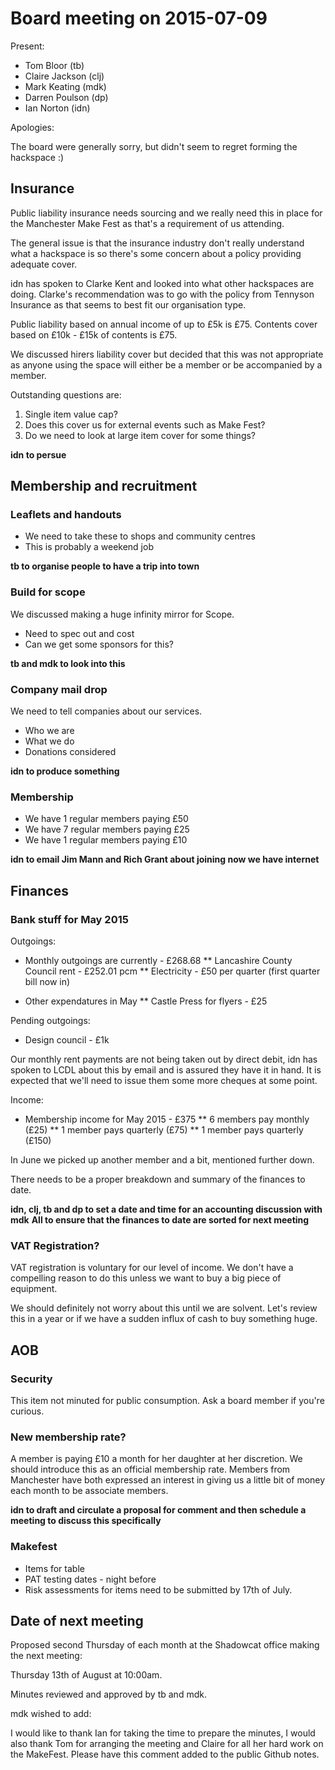 Board meeting on 2015-07-09
===========================

Present:

  * Tom Bloor (tb)
  * Claire Jackson (clj)
  * Mark Keating (mdk)
  * Darren Poulson (dp)
  * Ian Norton (idn)

Apologies:

The board were generally sorry, but didn't seem to regret forming the
hackspace :)

Insurance
---------

Public liability insurance needs sourcing and we really need this in place for
the Manchester Make Fest as that's a requirement of us attending.

The general issue is that the insurance industry don't really understand what a
hackspace is so there's some concern about a policy providing adequate cover.

idn has spoken to Clarke Kent and looked into what other hackspaces are doing.
Clarke's recommendation was to go with the policy from Tennyson Insurance as
that seems to best fit our organisation type.

Public liability based on annual income of up to £5k is £75.
Contents cover based on £10k - £15k of contents is £75.

We discussed hirers liability cover but decided that this was not appropriate
as anyone using the space will either be a member or be accompanied by a
member.

Outstanding questions are:

  1. Single item value cap?
  2. Does this cover us for external events such as Make Fest?
  3. Do we need to look at large item cover for some things?

**idn to persue**

Membership and recruitment
--------------------------

### Leaflets and handouts

  * We need to take these to shops and community centres
  * This is probably a weekend job

**tb to organise people to have a trip into town**

### Build for scope

We discussed making a huge infinity mirror for Scope.

  * Need to spec out and cost
  * Can we get some sponsors for this?

**tb and mdk to look into this**

### Company mail drop

We need to tell companies about our services.

  * Who we are
  * What we do
  * Donations considered

**idn to produce something**

### Membership

  * We have 1 regular members paying £50
  * We have 7 regular members paying £25
  * We have 1 regular members paying £10

**idn to email Jim Mann and Rich Grant about joining now we have internet**

Finances
--------

### Bank stuff for May 2015

Outgoings:

  * Monthly outgoings are currently - £268.68
  ** Lancashire County Council rent - £252.01 pcm
  ** Electricity                    - £50 per quarter (first quarter bill now in)

  * Other expendatures in May
  ** Castle Press for flyers        - £25

Pending outgoings:

  * Design council                  - £1k

Our monthly rent payments are not being taken out by direct debit, idn has
spoken to LCDL about this by email and is assured they have it in hand. It
is expected that we'll need to issue them some more cheques at some point.

Income:

  * Membership income for May 2015  - £375
  ** 6 members pay monthly (£25)
  ** 1 member pays quarterly (£75)
  ** 1 member pays quarterly (£150)

In June we picked up another member and a bit, mentioned further down.

There needs to be a proper breakdown and summary of the finances to date.

**idn, clj, tb and dp to set a date and time for an accounting discussion with mdk**
**All to ensure that the finances to date are sorted for next meeting**

### VAT Registration?

VAT registration is voluntary for our level of income. We don't have a
compelling reason to do this unless we want to buy a big piece of equipment.

We should definitely not worry about this until we are solvent. Let's review
this in a year or if we have a sudden influx of cash to buy something huge.

AOB
---

### Security

This item not minuted for public consumption. Ask a board member if you're curious.

### New membership rate?

A member is paying £10 a month for her daughter at her discretion. We should introduce this as an official membership rate. Members from Manchester have both expressed an interest in giving us a little bit of money each month to be
associate members.

**idn to draft and circulate a proposal for comment and then schedule a meeting to discuss this specifically**

### Makefest

  * Items for table
  * PAT testing dates - night before
  * Risk assessments for items need to be submitted by 17th of July.

Date of next meeting
--------------------

Proposed second Thursday of each month at the Shadowcat office making the next meeting:

Thursday 13th of August at 10:00am.

Minutes reviewed and approved by tb and mdk.

mdk wished to add:

I would like to thank Ian for taking the time to prepare the minutes, I would also thank Tom for arranging the meeting and Claire for all her hard work on the MakeFest. Please have this comment added to the public Github notes.


